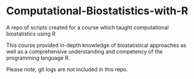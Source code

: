 # Computational-Biostatistics-with-R
A repo of scripts created for a course which taught computational biostatistics using R 


This course provided in-depth knowledge of biostatistical approaches as well as a comprehensive understanding and competency of the programming language R.


Please note, git logs are not included in this repo.
